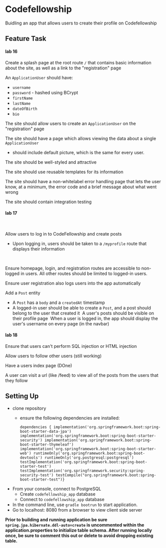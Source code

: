 # Codefellowship
Buidling an app that allows users to create their profile on Codefellowship

## Feature Task

#### lab 16
Create a splash page at the root route `/` that contains basic information about the site, as well as a link to the "registration" page

An `ApplicationUser` should have:
* `username`
* `password` - hashed using BCrypt
* `firstName`
* `lastName`
* `dateOfBirth`
* `bio`

The site should allow users to create an `ApplicationUser` on the "registration" page

The site should have a page which allows viewing the data about a single `ApplicationUser`
* should include default picture, which is the same for every user.

The site should be well-styled and attractive

The site should use reusable templates for its information

The site should have a non-whitelabel error handling page that lets the user know, at a minimum, the error code and a brief message about what went wrong

The site should contain integration testing

#### lab 17

​

Allow users to log in to CodeFellowship and create posts

* Upon logging in, users should be taken to a `/myprofile` route that displays their information

​

Ensure homepage, login, and registration routes are accessible to non-logged in users. All other routes should be limited to logged-in users.

Ensure user registration also logs users into the app automatically

Add a `Post` entity
* A `Post` has a `body` and a `createdAt` timestamp
* A logged-in user should be able to create a `Post`, and a post should belong to the user that created it
​
A user's posts should be visible on their profile page
​
When a user is logged in, the app should display the user's username on every page (in the navbar)

#### lab 18

Ensure that users can't perform SQL injection or HTML injection

Allow users to follow other users (still working)

Have a users index page (DOne)

A user can visit a url (like /feed) to view all of the posts from the users that they follow
## Setting Up
* clone repository
    * ensure the following dependencies are installed:

         `dependencies {
    	implementation('org.springframework.boot:spring-boot-starter-data-jpa')
        	implementation('org.springframework.boot:spring-boot-starter-security')
        	implementation('org.springframework.boot:spring-boot-starter-thymeleaf')
        	implementation('org.springframework.boot:spring-boot-starter-web')
        	runtimeOnly('org.springframework.boot:spring-boot-devtools')
        	runtimeOnly('org.postgresql:postgresql')
        	testImplementation('org.springframework.boot:spring-boot-starter-test')
        	testImplementation('org.springframework.security:spring-security-test')
        	testCompile("org.springframework.boot:spring-boot-starter-test")}`
* From your console, connect to PostgreSQL
    * Create `codefellowship_app` database
    * Connect to `codefellowship_app` database
* In the command line, use `gradle bootrun` to start application.
* Go to localhost: 8080 from a browser to view client side server

**Prior to building and running application be sure `spring.jpa.hibernate.ddl-auto=create` is uncommented within the application.properties to initialize table schema. After running locally once, be sure to comment this out or delete to avoid dropping existing table.**
